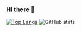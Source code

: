 ### Hi there 👋
[![Top Langs](https://github-readme-stats.vercel.app/api/top-langs/?username=SalarKesha&layout=donut&theme=radical)](https://github.com/SalarKesha/github-readme-stats)
![GitHub stats](https://github-readme-stats.vercel.app/api?username=SalarKesha&show_icons=true&theme=radical)

